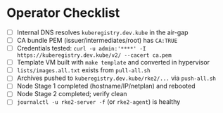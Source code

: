
# Operator Checklist

- [ ] Internal DNS resolves `kuberegistry.dev.kube` in the air-gap
- [ ] CA bundle PEM (issuer/intermediates/root) has `CA:TRUE`
- [ ] Credentials tested: `curl -u admin:'****' -I https://kuberegistry.dev.kube/v2/ --cacert ca.pem`
- [ ] Template VM built with `make template` and converted in hypervisor
- [ ] `lists/images.all.txt` exists from `pull-all.sh`
- [ ] Archives pushed to `kuberegistry.dev.kube/rke2/...` via `push-all.sh`
- [ ] Node Stage 1 completed (hostname/IP/netplan) and rebooted
- [ ] Node Stage 2 completed; verify clean
- [ ] `journalctl -u rke2-server -f` (or `rke2-agent`) is healthy
